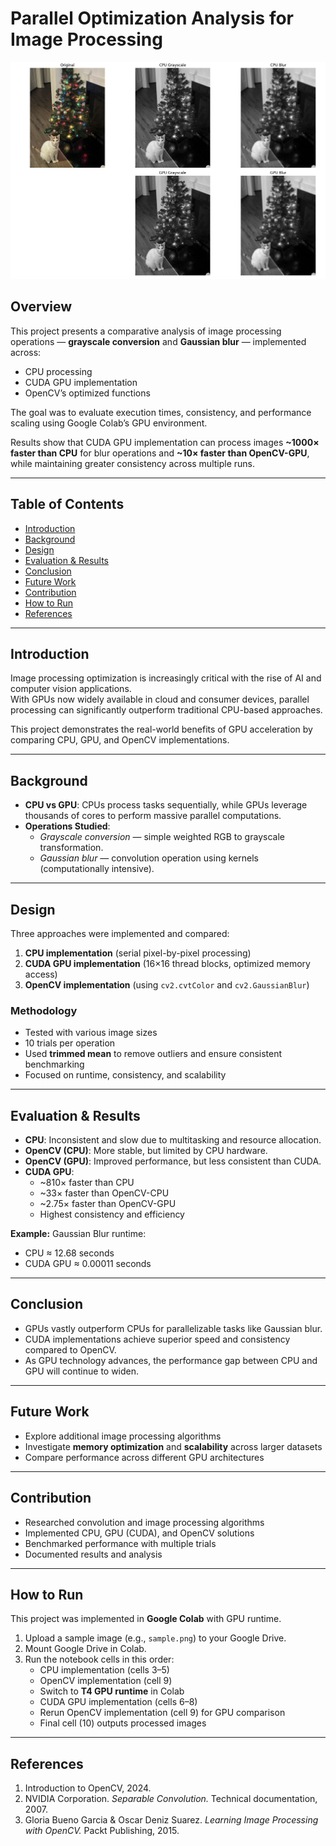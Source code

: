 # Parallel Optimization Analysis for Image Processing

<p align="center">
  <img src="cat_image.png" alt="image_processed1" />
</p>


## Overview
This project presents a comparative analysis of image processing operations — **grayscale conversion** and **Gaussian blur** — implemented across:
- CPU processing  
- CUDA GPU implementation  
- OpenCV’s optimized functions  

The goal was to evaluate execution times, consistency, and performance scaling using Google Colab’s GPU environment.  

Results show that CUDA GPU implementation can process images **~1000× faster than CPU** for blur operations and **~10× faster than OpenCV-GPU**, while maintaining greater consistency across multiple runs.  

---

## Table of Contents
- [Introduction](#introduction)
- [Background](#background)
- [Design](#design)
- [Evaluation & Results](#evaluation--results)
- [Conclusion](#conclusion)
- [Future Work](#future-work)
- [Contribution](#contribution)
- [How to Run](#how-to-run)
- [References](#references)

---

## Introduction
Image processing optimization is increasingly critical with the rise of AI and computer vision applications.  
With GPUs now widely available in cloud and consumer devices, parallel processing can significantly outperform traditional CPU-based approaches.  

This project demonstrates the real-world benefits of GPU acceleration by comparing CPU, GPU, and OpenCV implementations.

---

## Background
- **CPU vs GPU**: CPUs process tasks sequentially, while GPUs leverage thousands of cores to perform massive parallel computations.  
- **Operations Studied**:  
  - *Grayscale conversion* — simple weighted RGB to grayscale transformation.  
  - *Gaussian blur* — convolution operation using kernels (computationally intensive).  

---

## Design
Three approaches were implemented and compared:
1. **CPU implementation** (serial pixel-by-pixel processing)  
2. **CUDA GPU implementation** (16×16 thread blocks, optimized memory access)  
3. **OpenCV implementation** (using `cv2.cvtColor` and `cv2.GaussianBlur`)  

### Methodology
- Tested with various image sizes  
- 10 trials per operation  
- Used **trimmed mean** to remove outliers and ensure consistent benchmarking  
- Focused on runtime, consistency, and scalability  

---

## Evaluation & Results
- **CPU**: Inconsistent and slow due to multitasking and resource allocation.  
- **OpenCV (CPU)**: More stable, but limited by CPU hardware.  
- **OpenCV (GPU)**: Improved performance, but less consistent than CUDA.  
- **CUDA GPU**:  
  - ~810× faster than CPU  
  - ~33× faster than OpenCV-CPU  
  - ~2.75× faster than OpenCV-GPU  
  - Highest consistency and efficiency  

**Example:** Gaussian Blur runtime:  
- CPU ≈ 12.68 seconds  
- CUDA GPU ≈ 0.00011 seconds  

---

## Conclusion
- GPUs vastly outperform CPUs for parallelizable tasks like Gaussian blur.  
- CUDA implementations achieve superior speed and consistency compared to OpenCV.  
- As GPU technology advances, the performance gap between CPU and GPU will continue to widen.  

---

## Future Work
- Explore additional image processing algorithms  
- Investigate **memory optimization** and **scalability** across larger datasets  
- Compare performance across different GPU architectures  

---

## Contribution
- Researched convolution and image processing algorithms  
- Implemented CPU, GPU (CUDA), and OpenCV solutions  
- Benchmarked performance with multiple trials  
- Documented results and analysis  

---

## How to Run
This project was implemented in **Google Colab** with GPU runtime.  

1. Upload a sample image (e.g., `sample.png`) to your Google Drive.  
2. Mount Google Drive in Colab.  
3. Run the notebook cells in this order:  
   - CPU implementation (cells 3–5)  
   - OpenCV implementation (cell 9)  
   - Switch to **T4 GPU runtime** in Colab  
   - CUDA GPU implementation (cells 6–8)  
   - Rerun OpenCV implementation (cell 9) for GPU comparison  
   - Final cell (10) outputs processed images  

---

## References
1. Introduction to OpenCV, 2024.  
2. NVIDIA Corporation. *Separable Convolution.* Technical documentation, 2007.  
3. Gloria Bueno Garcia & Oscar Deniz Suarez. *Learning Image Processing with OpenCV.* Packt Publishing, 2015.  

